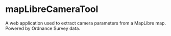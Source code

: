 # mapLibreCameraTool
A web application used to extract camera parameters from a MapLibre map. Powered by Ordnance Survey data.
